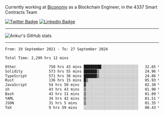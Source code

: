 Currently working at [Biconomy](https://biconomy.io/) as a Blockchain Engineer, in the 4337 Smart Contracts Team

 [![Twitter Badge](https://img.shields.io/badge/-@ankurdubey521-1ca0f1?style=flat-square&labelColor=1ca0f1&logo=twitter&logoColor=white&link=https://twitter.com/ankurdubey521)](https://twitter.com/ankurdubey521) [![Linkedin Badge](https://img.shields.io/badge/-ankurdubey521-blue?style=flat-square&logo=Linkedin&logoColor=white&link=https://www.linkedin.com/in/ankurdubey521/)](https://www.linkedin.com/in/ankurdubey521/)

<hr/>

![Ankur's GitHub stats](https://github-readme-stats.vercel.app/api?username=ankurdubey521&count_private=true&theme=radical)

<hr/>

<!--START_SECTION:waka-->

```txt
From: 19 September 2021 - To: 27 September 2024

Total Time: 2,299 hrs 12 mins

Other               750 hrs 43 mins ████████░░░░░░░░░░░░░░░░░   32.65 %
Solidity            573 hrs 55 mins ██████▒░░░░░░░░░░░░░░░░░░   24.96 %
TypeScript          571 hrs 36 mins ██████▒░░░░░░░░░░░░░░░░░░   24.86 %
Rust                136 hrs 15 mins █▒░░░░░░░░░░░░░░░░░░░░░░░   05.93 %
JavaScript          54 hrs 50 mins  ▓░░░░░░░░░░░░░░░░░░░░░░░░   02.38 %
sh                  43 hrs 43 mins  ▒░░░░░░░░░░░░░░░░░░░░░░░░   01.90 %
Bash                43 hrs 31 mins  ▒░░░░░░░░░░░░░░░░░░░░░░░░   01.89 %
YAML                34 hrs 42 mins  ▒░░░░░░░░░░░░░░░░░░░░░░░░   01.51 %
JSON                31 hrs 5 mins   ▒░░░░░░░░░░░░░░░░░░░░░░░░   01.35 %
TeX                 9 hrs 59 mins   ░░░░░░░░░░░░░░░░░░░░░░░░░   00.43 %
```

<!--END_SECTION:waka-->
